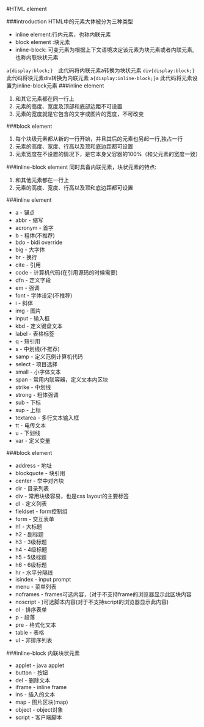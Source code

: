#HTML element

###introduction
HTML中的元素大体被分为三种类型
- inline element:行内元素，也称内联元素
- block element :块元素
- inline-block: 可变元素为根据上下文语境决定该元素为块元素或者内联元素, 也称内联块状元素

`a{display:block;}`　此代码将内联元素a转换为块状元素
`div{display:block;}` 此代码将块元素div转换为内联元素
`a{display:inline-block;}a` 此代码将元素设置为inline-block元素
###inline element
1. 和其它元素都在同一行上
2. 元素的高度、宽度及顶部和底部边距不可设置
3. 元素的宽度就是它包含的文字或图片的宽度，不可改变


###block element
1. 每个块级元素都从新的一行开始，并且其后的元素也另起一行,独占一行
2. 元素的高度、宽度、行高以及顶和底边距都可设置
3. 元素宽度在不设置的情况下，是它本身父容器的100%（和父元素的宽度一致）


###inline-block element
同时具备内联元素，块状元素的特点:
1. 和其他元素都在一行上
2. 元素的高度、宽度、行高以及顶和底边距都可设置


###inline element
* a - 锚点
* abbr - 缩写
* acronym - 首字
* b - 粗体(不推荐)
* bdo - bidi override
* big - 大字体
* br - 换行
* cite - 引用
* code - 计算机代码(在引用源码的时候需要)
* dfn - 定义字段
* em - 强调
* font - 字体设定(不推荐)
* i - 斜体
* img - 图片
* input - 输入框
* kbd - 定义键盘文本
* label - 表格标签
* q - 短引用
* s - 中划线(不推荐)
* samp - 定义范例计算机代码
* select - 项目选择
* small - 小字体文本
* span - 常用内联容器，定义文本内区块
* strike - 中划线
* strong - 粗体强调
* sub - 下标
* sup - 上标
* textarea - 多行文本输入框
* tt - 电传文本
* u - 下划线
* var - 定义变量


###block element
* address - 地址
* blockquote - 块引用
* center - 举中对齐块
* dir - 目录列表
* div - 常用块级容易，也是css layout的主要标签
* dl - 定义列表
* fieldset - form控制组
* form - 交互表单
* h1 - 大标题
* h2 - 副标题
* h3 - 3级标题
* h4 - 4级标题
* h5 - 5级标题
* h6 - 6级标题
* hr - 水平分隔线
* isindex - input prompt
* menu - 菜单列表
* noframes - frames可选内容，(对于不支持frame的浏览器显示此区块内容
* noscript - )可选脚本内容(对于不支持script的浏览器显示此内容)
* ol - 排序表单
* p - 段落
* pre - 格式化文本
* table - 表格
* ul - 非排序列表


###inline-block 内联块状元素
* applet - java applet
* button - 按钮
* del - 删除文本
* iframe - inline frame
* ins - 插入的文本
* map - 图片区块(map)
* object - object对象
* script - 客户端脚本

